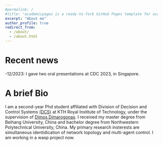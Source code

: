 ```yaml
---
#permalink: /
#title: "academicpages is a ready-to-fork GitHub Pages template for academic personal websites"
excerpt: "About me"
author_profile: true
redirect_from: 
  - /about/
  - /about.html
---
```



Recent news
======
-12/2023: I gave two oral presentations at CDC 2023, in Singapore. 


A brief Bio
======
I am a second-year Phd student affiliated with Division of Decision and Control Systems [(DCS)](https://www.kth.se/is/dcs/division-of-decision-and-control-systems-1.788078#:~:text=The%20Division%20of%20Decision%20and,systems%20to%20self%2Ddriving%20cars) at KTH Royal Institute of Technology, under the supervision of [Dimos Dimarogonas](https://people.kth.se/~dimos/). I received my master degree from Beihang University, China and bachelor degree from Northwestern Polytechnical University, China. My primary research insterests are simultaneous identidication of network topology and multi-agent control. I am working in a wasp project now.



